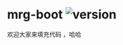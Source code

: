 # mrg-boot ![version](https://img.shields.io/badge/version-0.1.0--SNAPSHOT-blue.svg)

欢迎大家来填充代码 ，哈哈
